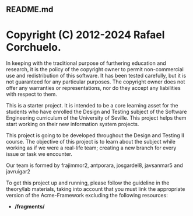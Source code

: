 ## README.md

# Copyright (C) 2012-2024 Rafael Corchuelo.
In keeping with the traditional purpose of furthering education and research, it is
the policy of the copyright owner to permit non-commercial use and redistribution of
this software. It has been tested carefully, but it is not guaranteed for any particular
purposes.  The copyright owner does not offer any warranties or representations, nor do
they accept any liabilities with respect to them.

This is a starter project.  It is intended to be a core learning asset for the students
who have enrolled the Design and Testing subject of the Software Engineering curriculum of the 
University of Seville.  This project helps them start working on their new information system 
projects.

This project is going to be developed throughout the Design and Testing II course. The objective of this project is to learn about the subject
while working as if we were a real-life team; creating a new branch for every issue or task we encounter.

Our team is formed by frajimmor2, antporara, josgardel8, javsanmar5 and javruigar2

To get this project up and running, please follow the guideline in the theory/lab materials,
taking into account that you must link the appropriate version of the Acme-Framework excluding 
the following resources:

- **/fragments/**
 
